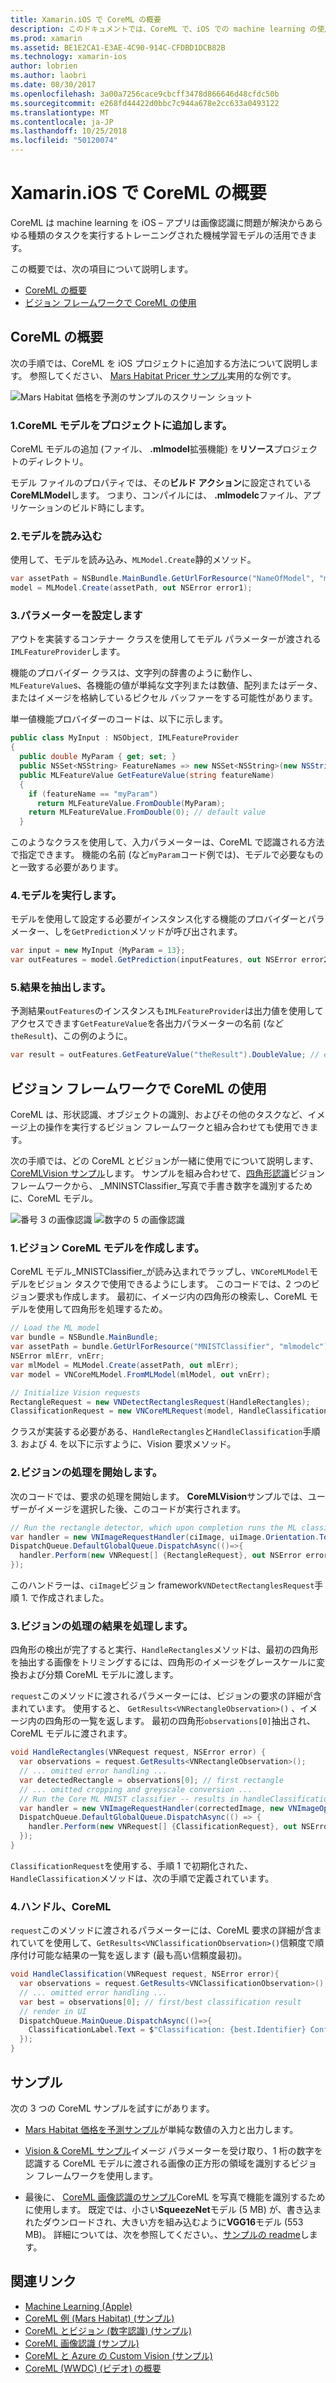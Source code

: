 ```yaml
---
title: Xamarin.iOS で CoreML の概要
description: このドキュメントでは、CoreML で、iOS での machine learning の使用について説明します。 このドキュメントでは、ビジョンのフレームワークで使用する方法と CoreML を開始する方法について説明します。
ms.prod: xamarin
ms.assetid: BE1E2CA1-E3AE-4C90-914C-CFDBD1DCB82B
ms.technology: xamarin-ios
author: lobrien
ms.author: laobri
ms.date: 08/30/2017
ms.openlocfilehash: 3a00a7256cace9cbcff3478d866646d48cfdc50b
ms.sourcegitcommit: e268fd44422d0bbc7c944a678e2cc633a0493122
ms.translationtype: MT
ms.contentlocale: ja-JP
ms.lasthandoff: 10/25/2018
ms.locfileid: "50120074"
---
```

# <a name="introduction-to-coreml-in-xamarinios"></a>Xamarin.iOS で CoreML の概要

CoreML は machine learning を iOS – アプリは画像認識に問題が解決からあらゆる種類のタスクを実行するトレーニングされた機械学習モデルの活用できます。

この概要では、次の項目について説明します。

- [CoreML の概要](#coreml)
- [ビジョン フレームワークで CoreML の使用](#coremlvision)

<a name="coreml" />

## <a name="getting-started-with-coreml"></a>CoreML の概要

次の手順では、CoreML を iOS プロジェクトに追加する方法について説明します。 参照してください、 [Mars Habitat Pricer サンプル](https://developer.xamarin.com/samples/monotouch/ios11/CoreML/)実用的な例です。

![Mars Habitat 価格を予測のサンプルのスクリーン ショット](coreml-images/marspricer-heading.png)

### <a name="1-add-the-coreml-model-to-the-project"></a>1.CoreML モデルをプロジェクトに追加します。

CoreML モデルの追加 (ファイル、 **.mlmodel**拡張機能) を**リソース**プロジェクトのディレクトリ。 

モデル ファイルのプロパティでは、その**ビルド アクション**に設定されている**CoreMLModel**します。 つまり、コンパイルには、 **.mlmodelc**ファイル、アプリケーションのビルド時にします。

### <a name="2-load-the-model"></a>2.モデルを読み込む

使用して、モデルを読み込み、`MLModel.Create`静的メソッド。

```csharp
var assetPath = NSBundle.MainBundle.GetUrlForResource("NameOfModel", "mlmodelc");
model = MLModel.Create(assetPath, out NSError error1);
```

### <a name="3-set-the-parameters"></a>3.パラメーターを設定します

アウトを実装するコンテナー クラスを使用してモデル パラメーターが渡される`IMLFeatureProvider`します。

機能のプロバイダー クラスは、文字列の辞書のように動作し、 `MLFeatureValue`s、各機能の値が単純な文字列または数値、配列またはデータ、またはイメージを格納しているピクセル バッファーをする可能性があります。

単一値機能プロバイダーのコードは、以下に示します。

```csharp
public class MyInput : NSObject, IMLFeatureProvider
{
  public double MyParam { get; set; }
  public NSSet<NSString> FeatureNames => new NSSet<NSString>(new NSString("myParam"));
  public MLFeatureValue GetFeatureValue(string featureName)
  {
    if (featureName == "myParam")
      return MLFeatureValue.FromDouble(MyParam);
    return MLFeatureValue.FromDouble(0); // default value
  }
```

このようなクラスを使用して、入力パラメーターは、CoreML で認識される方法で指定できます。 機能の名前 (など`myParam`コード例では)、モデルで必要なものと一致する必要があります。

### <a name="4-run-the-model"></a>4.モデルを実行します。

モデルを使用して設定する必要がインスタンス化する機能のプロバイダーとパラメーター、しを`GetPrediction`メソッドが呼び出されます。

```csharp
var input = new MyInput {MyParam = 13};
var outFeatures = model.GetPrediction(inputFeatures, out NSError error2);
```

### <a name="5-extract-the-results"></a>5.結果を抽出します。

予測結果`outFeatures`のインスタンスも`IMLFeatureProvider`は出力値を使用してアクセスできます`GetFeatureValue`を各出力パラメーターの名前 (など`theResult`)、この例のように。

```csharp
var result = outFeatures.GetFeatureValue("theResult").DoubleValue; // eg. 6227020800
```

<a name="coremlvision" />

## <a name="using-coreml-with-the-vision-framework"></a>ビジョン フレームワークで CoreML の使用

CoreML は、形状認識、オブジェクトの識別、およびその他のタスクなど、イメージ上の操作を実行するビジョン フレームワークと組み合わせても使用できます。

次の手順では、どの CoreML とビジョンが一緒に使用でについて説明します、 [CoreMLVision サンプル](https://developer.xamarin.com/samples/monotouch/ios11/CoreMLVision/)します。 サンプルを組み合わせて、[四角形認識](~/ios/platform/introduction-to-ios11/vision.md#rectangles)ビジョン フレームワークから、 _MNINSTClassifier_写真で手書き数字を識別するために、CoreML モデル。

![番号 3 の画像認識](coreml-images/vision3.png) ![数字の 5 の画像認識](coreml-images/vision5.png)

### <a name="1-create-a-vision-coreml-model"></a>1.ビジョン CoreML モデルを作成します。

CoreML モデル_MNISTClassifier_が読み込まれでラップし、`VNCoreMLModel`モデルをビジョン タスクで使用できるようにします。 このコードでは、2 つのビジョン要求も作成します。 最初に、イメージ内の四角形の検索し、CoreML モデルを使用して四角形を処理するため。

```csharp
// Load the ML model
var bundle = NSBundle.MainBundle;
var assetPath = bundle.GetUrlForResource("MNISTClassifier", "mlmodelc");
NSError mlErr, vnErr;
var mlModel = MLModel.Create(assetPath, out mlErr);
var model = VNCoreMLModel.FromMLModel(mlModel, out vnErr);

// Initialize Vision requests
RectangleRequest = new VNDetectRectanglesRequest(HandleRectangles);
ClassificationRequest = new VNCoreMLRequest(model, HandleClassification);
```

クラスが実装する必要がある、`HandleRectangles`と`HandleClassification`手順 3. および 4. を以下に示すように、Vision 要求メソッド。

### <a name="2-start-the-vision-processing"></a>2.ビジョンの処理を開始します。

次のコードでは、要求の処理を開始します。 **CoreMLVision**サンプルでは、ユーザーがイメージを選択した後、このコードが実行されます。

```csharp
// Run the rectangle detector, which upon completion runs the ML classifier.
var handler = new VNImageRequestHandler(ciImage, uiImage.Orientation.ToCGImagePropertyOrientation(), new VNImageOptions());
DispatchQueue.DefaultGlobalQueue.DispatchAsync(()=>{
  handler.Perform(new VNRequest[] {RectangleRequest}, out NSError error);
});
```

このハンドラーは、`ciImage`ビジョン framework`VNDetectRectanglesRequest`手順 1. で作成されました。

### <a name="3-handle-the-results-of-vision-processing"></a>3.ビジョンの処理の結果を処理します。

四角形の検出が完了すると実行、`HandleRectangles`メソッドは、最初の四角形を抽出する画像をトリミングするには、四角形のイメージをグレースケールに変換および分類 CoreML モデルに渡します。

`request`このメソッドに渡されるパラメーターには、ビジョンの要求の詳細が含まれています。 使用すると、 `GetResults<VNRectangleObservation>()` 、イメージ内の四角形の一覧を返します。 最初の四角形`observations[0]`抽出され、CoreML モデルに渡されます。

```csharp
void HandleRectangles(VNRequest request, NSError error) {
  var observations = request.GetResults<VNRectangleObservation>();
  // ... omitted error handling ...
  var detectedRectangle = observations[0]; // first rectangle
  // ... omitted cropping and greyscale conversion ...
  // Run the Core ML MNIST classifier -- results in handleClassification method
  var handler = new VNImageRequestHandler(correctedImage, new VNImageOptions());
  DispatchQueue.DefaultGlobalQueue.DispatchAsync(() => {
    handler.Perform(new VNRequest[] {ClassificationRequest}, out NSError err);
  });
}
```

`ClassificationRequest`を使用する、手順 1 で初期化された、`HandleClassification`メソッドは、次の手順で定義されています。

### <a name="4-handle-the-coreml"></a>4.ハンドル、CoreML

`request`このメソッドに渡されるパラメーターには、CoreML 要求の詳細が含まれていてを使用して、`GetResults<VNClassificationObservation>()`信頼度で順序付け可能な結果の一覧を返します (最も高い信頼度最初)。

```csharp
void HandleClassification(VNRequest request, NSError error){
  var observations = request.GetResults<VNClassificationObservation>();
  // ... omitted error handling ...
  var best = observations[0]; // first/best classification result
  // render in UI
  DispatchQueue.MainQueue.DispatchAsync(()=>{
    ClassificationLabel.Text = $"Classification: {best.Identifier} Confidence: {best.Confidence * 100f:#.00}%";
  });
}
```

## <a name="samples"></a>サンプル

次の 3 つの CoreML サンプルを試すにがあります。

* [Mars Habitat 価格を予測サンプル](https://developer.xamarin.com/samples/monotouch/ios11/CoreML/)が単純な数値の入力と出力します。

* [Vision & CoreML サンプル](https://developer.xamarin.com/samples/monotouch/ios11/CoreMLVision/)イメージ パラメーターを受け取り、1 桁の数字を認識する CoreML モデルに渡される画像の正方形の領域を識別するビジョン フレームワークを使用します。

* 最後に、 [CoreML 画像認識のサンプル](https://developer.xamarin.com/samples/monotouch/ios11/CoreMLImageRecognition/)CoreML を写真で機能を識別するために使用します。 既定では、小さい**SqueezeNet**モデル (5 MB) が、書き込まれたダウンロードされ、大きい方を組み込むように**VGG16**モデル (553 MB)。 詳細については、次を参照してください。、[サンプルの readme](https://github.com/xamarin/ios-samples/blob/master/ios11/CoreMLImageRecognition/CoreMLImageRecognition/README.md)します。

## <a name="related-links"></a>関連リンク

- [Machine Learning (Apple)](https://developer.apple.com/machine-learning/)
- [CoreML 例 (Mars Habitat) (サンプル)](https://developer.xamarin.com/samples/monotouch/ios11/CoreML/)
- [CoreML とビジョン (数字認識) (サンプル)](https://developer.xamarin.com/samples/monotouch/ios11/CoreMLVision/)
- [CoreML 画像認識 (サンプル)](https://developer.xamarin.com/samples/monotouch/ios11/CoreMLImageRecognition/)
- [CoreML と Azure の Custom Vision (サンプル)](https://developer.xamarin.com/samples/monotouch/ios11/CoreMLAzureModel)
- [CoreML (WWDC) (ビデオ) の概要](https://developer.apple.com/videos/play/wwdc2017/703/)
